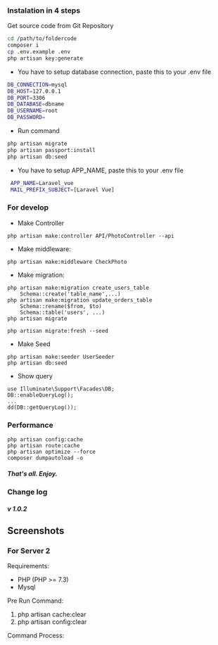 ### Instalation in 4 steps
Get source code from Git Repository
```bash
cd /path/to/foldercode
composer i
cp .env.example .env
php artisan key:generate
```
- You have to setup database connection, paste this to your .env file

```bash
DB_CONNECTION=mysql
DB_HOST=127.0.0.1
DB_PORT=3306
DB_DATABASE=dbname
DB_USERNAME=root
DB_PASSWORD=
```
- Run command

```bash
php artisan migrate
php artisan passport:install
php artisan db:seed

```
- You have to setup APP_NAME, paste this to your .env file

```bash
 APP_NAME=Laravel_vue
 MAIL_PREFIX_SUBJECT=[Laravel Vue]
```

### For develop

- Make Controller
```commandline
php artisan make:controller API/PhotoController --api
```
- Make middleware: 
```commandline
php artisan make:middleware CheckPhoto
```
- Make migration:
```commandline
php artisan make:migration create_users_table
    Schema::create('table_name',...)
php artisan make:migration update_orders_table
    Schema::rename($from, $to)
    Schema::table('users', ...)
php artisan migrate

php artisan migrate:fresh --seed
```
- Make Seed
```commandline
php artisan make:seeder UserSeeder
php artisan db:seed
```

- Show query
```command line
use Illuminate\Support\Facades\DB;
DB::enableQueryLog();
...
dd(DB::getQueryLog()); 
```

### Performance
```
php artisan config:cache
php artisan route:cache
php artisan optimize --force
composer dumpautoload -o
```

##### That's all. Enjoy.

### Change log
##### v 1.0.2

## Screenshots

### For Server 2
Requirements:
 - PHP (PHP >= 7.3)
 - Mysql

Pre Run Command:
 1. php artisan cache:clear
 2. php artisan config:clear

Command Process:
